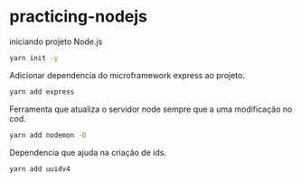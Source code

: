 # practicing-nodejs

iniciando projeto Node.js
```bash
yarn init -y
```

Adicionar dependencia do microframework express ao projeto.
```bash
yarn add express
```

Ferramenta que atualiza o servidor node sempre que a uma modificação no cod.
```bash
yarn add nodemon -D
```

Dependencia que ajuda na criação de ids.
```bash
yarn add uuidv4
```





